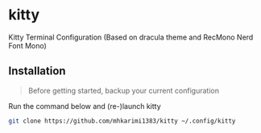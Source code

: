 # kitty
Kitty Terminal Configuration (Based on dracula theme and RecMono Nerd Font Mono)

## Installation

> Before getting started, backup your current configuration

Run the command below and (re-)launch kitty

```bash
git clone https://github.com/mhkarimi1383/kitty ~/.config/kitty
```
